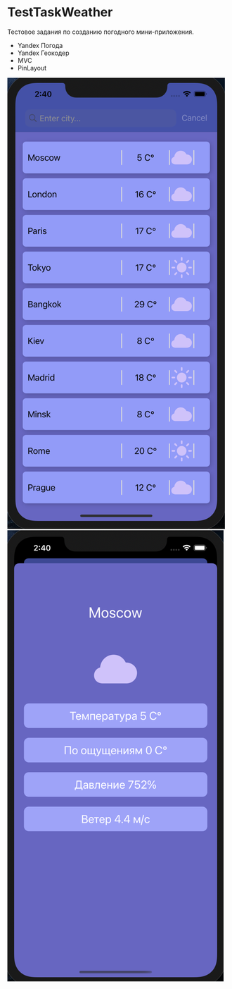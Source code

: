 # TestTaskWeather
Тестовое задания по созданию погодного мини-приложения.

- Yandex Погода
- Yandex Геокодер
- MVC
- PinLayout

![Image alt](https://github.com/ArtemPozdnyakov/TestTaskWeather/blob/main/Screen%20Shot%201.png)
![Image alt](https://github.com/ArtemPozdnyakov/TestTaskWeather/blob/main/Screen%20Shot%202.png)
